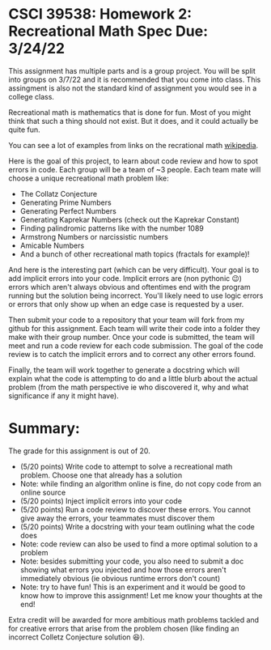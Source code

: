 # CSCI 39538: Homework 2: Recreational Math Spec        Due: 3/24/22

This assignment has multiple parts and is a group project. You will be split into groups on 3/7/22 and it is recommended that you come into class. This assingment is also not the standard kind of assignment you would see in a college class.

Recreational math is mathematics that is done for fun. Most of you might think that such a thing should not exist. But it does, and it could actually be quite fun.

You can see a lot of examples from links on the recrational math [wikipedia](https://en.wikipedia.org/wiki/Recreational_mathematics).

Here is the goal of this project, to learn about code review and how to spot errors in code. Each group will be a team of ~3 people. Each team mate will choose a unique recreational math problem like:

<ul>
    <li>The Collatz Conjecture</li>
    <li>Generating Prime Numbers</li>
    <li>Generating Perfect Numbers</li>
    <li>Generating Kaprekar Numbers (check out the Kaprekar Constant)</li>
    <li>Finding palindromic patterns like with the number 1089</li>
    <li>Armstrong Numbers or narcissistic numbers</li>
    <li>Amicable Numbers</li>
    <li>And a bunch of other recreational math topics (fractals for example)!</li>
</ul>

And here is the interesting part (which can be very difficult). Your goal is to add implicit errors into your code. Implicit errors are (non pythonic :wink:) errors which aren't always obvious and oftentimes end with the program running but the solution being incorrect. You'll likely need to use logic errors or errors that only show up when an edge case is requested by a user. 

Then submit your code to a repository that your team will fork from my github for this assignment. Each team will write their code into a folder they make with their group number. Once your code is submitted, the team will meet and run a code review for each code submission. The goal of the code review is to catch the implicit errors and to correct any other errors found.

Finally, the team will work together to generate a docstring which will explain what the code is attempting to do and a little blurb about the actual problem (from the math perspective ie who discovered it, why and what significance if any it might have). 

# Summary:

The grade for this assignment is out of 20.

<ul>
    <li> (5/20 points) Write code to attempt to solve a recreational math problem. Choose one that already has a solution</li>
    <li>Note: while finding an algorithm online is fine, do not copy code from an online source</li>
    <li>(5/20 points) Inject implicit errors into your code</li>
    <li>(5/20 points) Run a code review to discover these errors. You cannot give away the errors, your teammates must discover them</li>
    <li>(5/20 points) Write a docstring with your team outlining what the code does</li>
    <li>Note: code review can also be used to find a more optimal solution to a problem</li>
    <li>Note: besides submitting your code, you also need to submit a doc showing what errors you injected and how those errors aren't immediately obvious (ie obvious runtime errors don't count)</li>
    <li>Note: try to have fun! This is an experiment and it would be good to know how to improve this assignment! Let me know your thoughts at the end!</li>
</ul>

Extra credit will be awarded for more ambitious math problems tackled and for creative errors that arise from the problem chosen (like finding an incorrect Colletz Conjecture solution :laughing:).